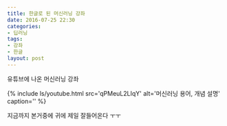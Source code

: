```yaml
---
title: 한글로 된 머신러닝 강좌
date: 2016-07-25 22:30
categories:
- 딥러닝
tags:
- 강좌
- 한글
layout: post
---
```


유튜브에 나온 머신러닝 강좌

{% include ls/youtube.html
    src='qPMeuL2LIqY'
   alt='머신러닝 용어, 개념 설명'
   caption='' %}

지금까지 본거중에 귀에 제일 잘들어온다 ㅜㅜ